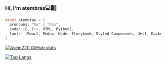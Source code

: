 ### Hi, I'm atembras💻​🖥️​👋
```C
const atembras = {
  pronouns: "he" | "his",
  code: [C, C++, HTML, Python],
  tools: [React, Redux, Node, Storybook, Styled-Components, Jest, Docker],
}
```
[![Asein220 GitHub stats](https://github-readme-stats.vercel.app/api?username=Asein220&count_private=true&show_icons=true&theme=dark&title_color=COLOR1&text_color=red)](https://github.com/anuraghazra/github-readme-stats)

[![Top Langs](https://github-readme-stats.vercel.app/api/top-langs/?username=Asein220)](https://github.com/anuraghazra/github-readme-stats)
<!--
**Asein220/Asein220** is a ✨ _special_ ✨ repository because its `README.md` (this file) appears on your GitHub profile.

Here are some ideas to get you started:

- 🔭 I’m currently working on ...
- 🌱 I’m currently learning ...
- 👯 I’m looking to collaborate on ...
- 🤔 I’m looking for help with ...
- 💬 Ask me about ...
- 📫 How to reach me: ...
- 😄 Pronouns: ...
- ⚡ Fun fact: ...
-->

